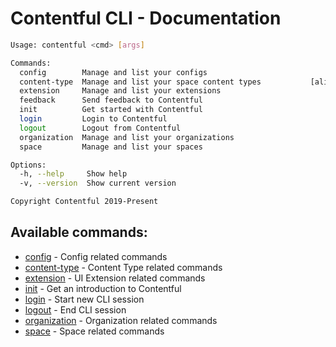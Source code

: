 # Contentful CLI - Documentation

```sh
Usage: contentful <cmd> [args]

Commands:
  config        Manage and list your configs
  content-type  Manage and list your space content types           [aliases: ct]
  extension     Manage and list your extensions
  feedback      Send feedback to Contentful
  init          Get started with Contentful
  login         Login to Contentful
  logout        Logout from Contentful
  organization  Manage and list your organizations
  space         Manage and list your spaces

Options:
  -h, --help     Show help                                             [boolean]
  -v, --version  Show current version                                  [boolean]

Copyright Contentful 2019-Present
```

## Available commands:

- [config](./config) - Config related commands
- [content-type](./content-type) - Content Type related commands
- [extension](./extension) - UI Extension related commands
- [init](./init) - Get an introduction to Contentful
- [login](./login) - Start new CLI session
- [logout](./logout) - End CLI session
- [organization](./organization) - Organization related commands
- [space](./space) - Space related commands
